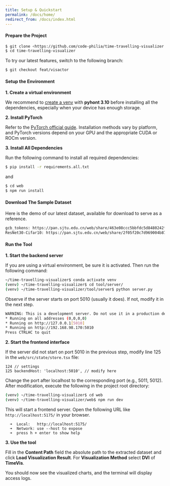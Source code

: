 ```yaml
---
title: Setup & Quickstart
permalink: /docs/home/
redirect_from: /docs/index.html
---
```


#### Prepare the Project

```bash
$ git clone <https://github.com/code-philia/time-travelling-visualizer.git>
$ cd time-travelling-visualizer
```

To try our latest features, switch to the following branch:

```bash
$ git checkout feat/visactor
```

#### Setup the Environment

**1. Create a virtual environment**

We recommend to [create a venv](https://docs.python.org/3/library/venv.html) with **pyhont 3.10** before installing all the dependencies, especially when your device has enough storage.

**2. Install PyTorch**

Refer to the [PyTorch official guide](https://pytorch.org/get-started/locally/). Installation methods vary by platform, and PyTorch versions depend on your GPU and the appropriate CUDA or ROCm version.

**3. Install All Dependencies**

Run the following command to install all required dependencies:

```bash
$ pip install -r requirements.all.txt
```
and
```bash
$ cd web
$ npm run install
```

#### Download The Sample Dataset

Here is the demo of our latest dataset, available for download to serve as a reference.
```bash
gcb_tokens: https://pan.sjtu.edu.cn/web/share/463e08ccc5bbfdc5d8480242f1085ca1
ResNet30-Cifar10: https://pan.sjtu.edu.cn/web/share/2f05f20c7d969004b872769fea4b46b8
```

#### Run the Tool

**1. Start the backend server**

If you are using a virtual environment, be sure it is activated. Then run the following command:

```bash
~/time-travelling-visualizer$ conda activate venv
(venv) ~/time-travelling-visualizer$ cd tool/server/
(venv) ~/time-travelling-visualizer/tool/server$ python server.py
```
Observe if the server starts on port 5010 (usually it does). If not, modify it in the next step.
```bash
WARNING: This is a development server. Do not use it in a production deployment. Use a production MSGT server instead.
* Running on all addresses (0,0,0,0)
* Running on http://127.0.0.1[5010]
* Running on http://192.168.98.170:5010
Press CTRLHC to quit
```

**2. Start the frontend interface**

If the server did not start on port 5010 in the previous step, modify line 125 in the `web/src/state/store.tsx` file:
```
124 // settings
125 backendHost: 'localhost:5010', // modify here
```
Change the port after localhost to the corresponding port (e.g., 5011, 5012). After modification, execute the following in the project root directory:
```bash
(venv) ~/time-travelling-visualizer$ cd web
(venv) ~/time-travelling-visualizer/web$ npm run dev
```
This will start a frontend server. Open the following URL like `http://localhost:5175/` in your browser.
```
  ➜  Local:   http://localhost:5175/
  ➜  Network: use --host to expose
  ➜  press h + enter to show help
```

**3. Use the tool**

Fill in the **Content Path** field the absolute path to the extracted dataset and click **Load Visualization Result**. For **Visualization Method** select **DVI** of **TimeVis**.

You should now see the visualized charts, and the terminal will display access logs.